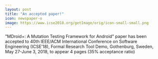 ```yaml
---
layout: post
title: "An accepted paper!"
icon: newspaper-o
image: https://www.icse2018.org/getImage/orig/icon-small-small.png
---
```


"MDroid+: A Mutation Testing Framework for Android" paper has been accepted to 40th IEEE/ACM International Conference on Software Engineering (ICSE’18), Formal Research Tool Demo, Gothenburg, Sweden, May 27-June 3, 2018, to appear 4 pages (35% acceptance ratio)
